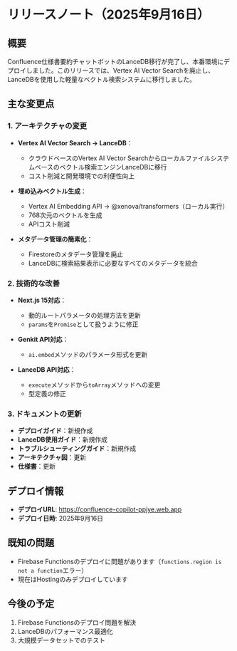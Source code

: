 # リリースノート（2025年9月16日）

## 概要

Confluence仕様書要約チャットボットのLanceDB移行が完了し、本番環境にデプロイしました。このリリースでは、Vertex AI Vector Searchを廃止し、LanceDBを使用した軽量なベクトル検索システムに移行しました。

## 主な変更点

### 1. アーキテクチャの変更

- **Vertex AI Vector Search → LanceDB**：
  - クラウドベースのVertex AI Vector Searchからローカルファイルシステムベースのベクトル検索エンジンLanceDBに移行
  - コスト削減と開発環境での利便性向上

- **埋め込みベクトル生成**：
  - Vertex AI Embedding API → @xenova/transformers（ローカル実行）
  - 768次元のベクトルを生成
  - APIコスト削減

- **メタデータ管理の簡素化**：
  - Firestoreのメタデータ管理を廃止
  - LanceDBに検索結果表示に必要なすべてのメタデータを統合

### 2. 技術的な改善

- **Next.js 15対応**：
  - 動的ルートパラメータの処理方法を更新
  - `params`を`Promise`として扱うように修正

- **Genkit API対応**：
  - `ai.embed`メソッドのパラメータ形式を更新

- **LanceDB API対応**：
  - `execute`メソッドから`toArray`メソッドへの変更
  - 型定義の修正

### 3. ドキュメントの更新

- **デプロイガイド**：新規作成
- **LanceDB使用ガイド**：新規作成
- **トラブルシューティングガイド**：新規作成
- **アーキテクチャ図**：更新
- **仕様書**：更新

## デプロイ情報

- **デプロイURL**: https://confluence-copilot-ppjye.web.app
- **デプロイ日時**: 2025年9月16日

## 既知の問題

- Firebase Functionsのデプロイに問題があります（`functions.region is not a function`エラー）
- 現在はHostingのみデプロイしています

## 今後の予定

1. Firebase Functionsのデプロイ問題を解決
2. LanceDBのパフォーマンス最適化
3. 大規模データセットでのテスト
